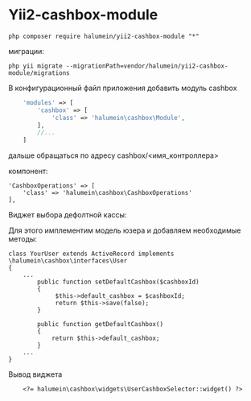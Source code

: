 Yii2-cashbox-module
==========


```
php composer require halumein/yii2-cashbox-module "*"
```

миграции:

```
php yii migrate --migrationPath=vendor/halumein/yii2-cashbox-module/migrations
```

В конфигурационный файл приложения добавить модуль cashbox

```php
    'modules' => [
        'cashbox' => [
            'class' => 'halumein\cashbox\Module',
        ],
        //...
    ]
```

дальше обращаться по адресу cashbox/<имя_контроллера>


компонент:

```
'CashboxOperations' => [
    'class' => 'halumein\cashbox\CashboxOperations'
],
```

Виджет выбора дефолтной кассы:

Для этого имплементим модель юзера и добавляем необходимые методы:


```
class YourUser extends ActiveRecord implements \halumein\cashbox\interfaces\User
{
    ...
        public function setDefaultCashbox($cashboxId)
        {
             $this->default_cashbox = $cashboxId;
             return $this->save(false);
        }

        public function getDefaultCashbox()
        {
            return $this->default_cashbox;
        }
    ...
}
```

Вывод виджета
```
    <?= halumein\cashbox\widgets\UserCashboxSelector::widget() ?>
```
